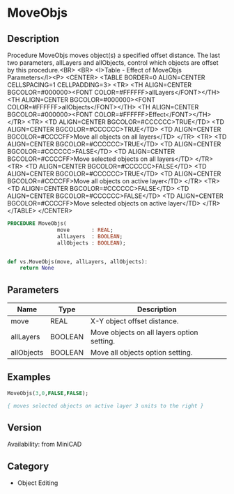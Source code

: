 # MoveObjs

## Description
Procedure MoveObjs moves object(s) a specified offset distance. The last two parameters, allLayers and allObjects,  control which objects are offset by this procedure.&lt;BR&gt;
&lt;BR&gt;
&lt;I&gt;Table - Effect of MoveObjs Parameters&lt;/I&gt;&lt;P&gt;
&lt;CENTER&gt;
&lt;TABLE BORDER=0 ALIGN=CENTER CELLSPACING=1 CELLPADDING=3&gt;
  &lt;TR&gt; 
	&lt;TH ALIGN=CENTER BGCOLOR=#000000&gt;&lt;FONT COLOR=#FFFFFF&gt;allLayers&lt;/FONT&gt;&lt;/TH&gt;
	&lt;TH ALIGN=CENTER BGCOLOR=#000000&gt;&lt;FONT COLOR=#FFFFFF&gt;allObjects&lt;/FONT&gt;&lt;/TH&gt;
	&lt;TH ALIGN=CENTER BGCOLOR=#000000&gt;&lt;FONT COLOR=#FFFFFF&gt;Effect&lt;/FONT&gt;&lt;/TH&gt;
  &lt;/TR&gt;
  &lt;TR&gt; 
	&lt;TD ALIGN=CENTER BGCOLOR=#CCCCCC&gt;TRUE&lt;/TD&gt;
	&lt;TD ALIGN=CENTER BGCOLOR=#CCCCCC&gt;TRUE&lt;/TD&gt;
	&lt;TD ALIGN=CENTER BGCOLOR=#CCCCFF&gt;Move all objects on all layers&lt;/TD&gt;
  &lt;/TR&gt;
  &lt;TR&gt; 
	&lt;TD ALIGN=CENTER BGCOLOR=#CCCCCC&gt;TRUE&lt;/TD&gt;
	&lt;TD ALIGN=CENTER BGCOLOR=#CCCCCC&gt;FALSE&lt;/TD&gt;
	&lt;TD ALIGN=CENTER BGCOLOR=#CCCCFF&gt;Move selected objects on all layers&lt;/TD&gt;
  &lt;/TR&gt;
  &lt;TR&gt; 
	&lt;TD ALIGN=CENTER BGCOLOR=#CCCCCC&gt;FALSE&lt;/TD&gt;
	&lt;TD ALIGN=CENTER BGCOLOR=#CCCCCC&gt;TRUE&lt;/TD&gt;
	&lt;TD ALIGN=CENTER BGCOLOR=#CCCCFF&gt;Move all objects on active layer&lt;/TD&gt;
  &lt;/TR&gt;
  &lt;TR&gt; 
	&lt;TD ALIGN=CENTER BGCOLOR=#CCCCCC&gt;FALSE&lt;/TD&gt;
	&lt;TD ALIGN=CENTER BGCOLOR=#CCCCCC&gt;FALSE&lt;/TD&gt;
	&lt;TD ALIGN=CENTER BGCOLOR=#CCCCFF&gt;Move selected objects on active layer&lt;/TD&gt;
  &lt;/TR&gt;
&lt;/TABLE&gt;
&lt;/CENTER&gt;


```pascal
PROCEDURE MoveObjs(
				move       : REAL;
				allLayers  : BOOLEAN;
				allObjects : BOOLEAN);
```

```python

def vs.MoveObjs(move, allLayers, allObjects):
    return None
```

## Parameters
|Name|Type|Description|
|---|---|---|
|move|REAL|X-Y object offset distance.|
|allLayers|BOOLEAN|Move objects on all layers option setting.|
|allObjects|BOOLEAN|Move all objects option setting.|

## Examples
```pascal
MoveObjs(3,0,FALSE,FALSE);

{ moves selected objects on active layer 3 units to the right }


```

## Version
Availability: from MiniCAD
## Category
* Object Editing

